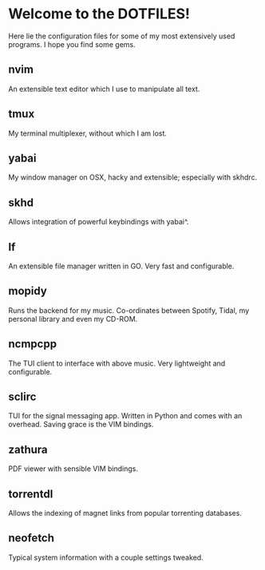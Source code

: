 # Welcome to the DOTFILES!

Here lie the configuration files for some of my most extensively used programs. I hope you find some gems.

## nvim
An extensible text editor which I use to manipulate all text.

## tmux
My terminal multiplexer, without which I am lost.

## yabai
My window manager on OSX, hacky and extensible; especially with skhdrc.

## skhd
Allows integration of powerful keybindings with yabai^.

## lf
An extensible file manager written in GO. Very fast and configurable.

## mopidy
Runs the backend for my music. Co-ordinates between Spotify, Tidal, my personal library and even my CD-ROM.

## ncmpcpp
The TUI client to interface with above music. Very lightweight and configurable.

## sclirc
TUI for the signal messaging app. Written in Python and comes with an overhead. Saving grace is the VIM bindings.

## zathura
PDF viewer with sensible VIM bindings.

## torrentdl
Allows the indexing of magnet links from popular torrenting databases.

## neofetch
Typical system information with a couple settings tweaked.

